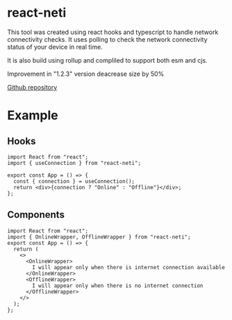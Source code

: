 # react-neti

This tool was created using react hooks and typescript to handle network connectivity checks.
It uses polling to check the network connectivity status of your device in real time.

It is also build using rollup and compliled to support both esm and cjs.

Improvement in "1.2.3" version deacrease size by 50%

[Github repository](https://github.com/Humed-Muhammad/react-net)

# Example

## Hooks

```tsx
import React from "react";
import { useConnection } from "react-neti";

export const App = () => {
  const { connection } = useConnection();
  return <div>{connection ? "Online" : "Offline"}</div>;
};
```

## Components

```tsx
import React from "react";
import { OnlineWrapper, OfflineWrapper } from "react-neti";
export const App = () => {
  return (
    <>
      <OnlineWrapper>
        I will appear only when there is internet connection available
      </OnlineWrapper>
      <OfflineWrapper>
        I will appear only when there is no internet connection
      </OfflineWrapper>
    </>
  );
};
```

